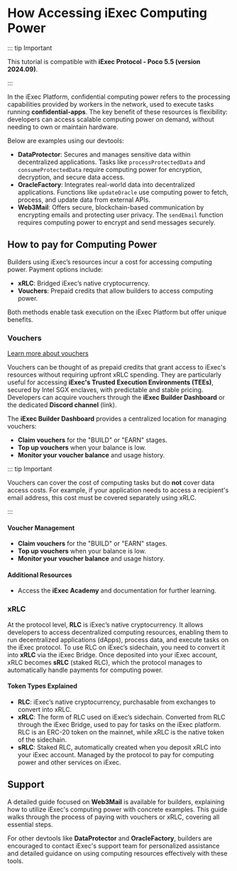 # How Accessing iExec Computing Power

::: tip Important

This tutorial is compatible with **iExec Protocol - Poco 5.5 (version
2024.09)**.

:::

In the iExec Platform, confidential computing power refers to the processing
capabilities provided by workers in the network, used to execute tasks running
**confidential-apps**. The key benefit of these resources is flexibility:
developers can access scalable computing power on demand, without needing to own
or maintain hardware.

Below are examples using our devtools:

- **DataProtector**: Secures and manages sensitive data within decentralized
  applications. Tasks like `processProtectedData` and `consumeProtectedData`
  require computing power for encryption, decryption, and secure data access.
- **OracleFactory**: Integrates real-world data into decentralized applications.
  Functions like `updateOracle` use computing power to fetch, process, and
  update data from external APIs.
- **Web3Mail**: Offers secure, blockchain-based communication by encrypting
  emails and protecting user privacy. The `sendEmail` function requires
  computing power to encrypt and send messages securely.

## How to pay for Computing Power

Builders using iExec’s resources incur a cost for accessing computing power.
Payment options include:

- **xRLC**: Bridged iExec’s native cryptocurrency.
- **Vouchers**: Prepaid credits that allow builders to access computing power.

Both methods enable task execution on the iExec Platform but offer unique
benefits.

### Vouchers

[Learn more about vouchers](https://www.iex.ec/voucher)

Vouchers can be thought of as prepaid credits that grant access to iExec's
resources without requiring upfront xRLC spending. They are particularly useful
for accessing **iExec's Trusted Execution Environments (TEEs)**, secured by
Intel SGX enclaves, with predictable and stable pricing. Developers can acquire
vouchers through the **iExec Builder Dashboard** or the dedicated **Discord
channel** (link).

The **iExec Builder Dashboard** provides a centralized location for managing
vouchers:

- **Claim vouchers** for the "BUILD" or "EARN" stages.
- **Top up vouchers** when your balance is low.
- **Monitor your voucher balance** and usage history.

::: tip Important

Vouchers can cover the cost of computing tasks but do **not** cover data access
costs. For example, if your application needs to access a recipient's email
address, this cost must be covered separately using xRLC.

:::

#### Voucher Management

- **Claim vouchers** for the "BUILD" or "EARN" stages.
- **Top up vouchers** when your balance is low.
- **Monitor your voucher balance** and usage history.

#### Additional Resources

- Access the **iExec Academy** and documentation for further learning.

### xRLC

At the protocol level, **RLC** is iExec’s native cryptocurrency. It allows
developers to access decentralized computing resources, enabling them to run
decentralized applications (dApps), process data, and execute tasks on the iExec
protocol. To use RLC on iExec’s sidechain, you need to convert it into **xRLC**
via the iExec Bridge. Once deposited into your iExec account, xRLC becomes
**sRLC** (staked RLC), which the protocol manages to automatically handle
payments for computing power.

#### Token Types Explained

- **RLC**: iExec’s native cryptocurrency, purchasable from exchanges to convert
  into xRLC.
- **xRLC**: The form of RLC used on iExec’s sidechain. Converted from RLC
  through the iExec Bridge, used to pay for tasks on the iExec platform. RLC is
  an ERC-20 token on the mainnet, while xRLC is the native token of the
  sidechain.
- **sRLC**: Staked RLC, automatically created when you deposit xRLC into your
  iExec account. Managed by the protocol to pay for computing power and other
  services on iExec.

## Support

A detailed guide focused on **Web3Mail** is available for builders, explaining
how to utilize iExec's computing power with concrete examples. This guide walks
through the process of paying with vouchers or xRLC, covering all essential
steps.

For other devtools like **DataProtector** and **OracleFactory**, builders are
encouraged to contact iExec's support team for personalized assistance and
detailed guidance on using computing resources effectively with these tools.

